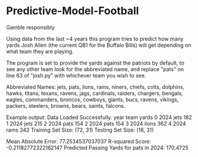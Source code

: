 ﻿# Predictive-Model-Football
  Gamble responsibly
  
  Using data from the last ~4 years this program tries to predict how many yards Josh Allen (the current QB1 for the Buffalo Bills) will get 
  depending on what team they are playing.
  
  The program is set to provide the yards against the patriots by default, to see any other team look 
  for the abbreviated name, and replace "pats" on line 63 of "josh.py" with whichever team you wish to see. 

  Abbreviated Names:
    jets, pats, lions, rams, niners, chiefs, colts, dolphins, hawks, titans, texans, ravens, jags, cardinals, raiders, chargers, bengals, 
    eagles, commanders, broncos, cowboys, giants, bucs, ravens, vikings, packers, steelers, browns, bears, saints, falcons.

Example output:
Data Loaded Successfully.
   year   team  yards
0  2024   jets    182
1  2024   jets    215
2  2024   pats    154
2  2024   pats    154
3  2024  lions    362
4  2024  rams     342
Training Set Size: (72, 31)
Testing Set Size: (18, 31)

Mean Absolute Error: 77.2534537037037
R-squared Score: -0.21182772322162147
Predicted Passing Yards for pats in 2024: 170.4725

